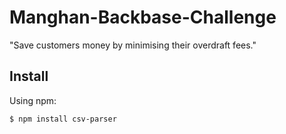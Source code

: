 # Manghan-Backbase-Challenge
"Save customers money by minimising their overdraft fees."

## Install

Using npm:

```console
$ npm install csv-parser
```
